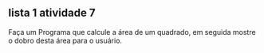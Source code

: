 ## lista 1 atividade 7

Faça um Programa que calcule a área de um quadrado, em seguida mostre o dobro desta área para o usuário.